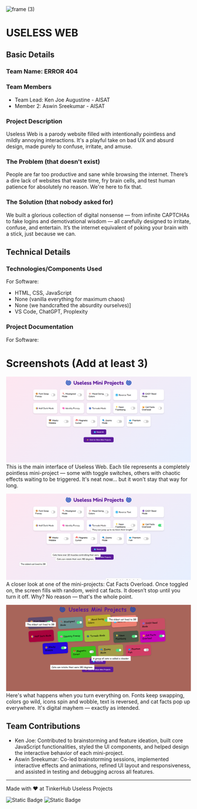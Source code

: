 <img width="3188" height="1202" alt="frame (3)" src="https://github.com/user-attachments/assets/517ad8e9-ad22-457d-9538-a9e62d137cd7" />


# USELESS WEB


## Basic Details
### Team Name: ERROR 404


### Team Members
- Team Lead: Ken Joe Augustine - AISAT
- Member 2: Aswin Sreekumar - AISAT


### Project Description
Useless Web is a parody website filled with intentionally pointless and mildly annoying interactions. It's a playful take on bad UX and absurd design, made purely to confuse, irritate, and amuse.

### The Problem (that doesn't exist)
People are far too productive and sane while browsing the internet. There’s a dire lack of websites that waste time, fry brain cells, and test human patience for absolutely no reason. We're here to fix that.

### The Solution (that nobody asked for)
We built a glorious collection of digital nonsense — from infinite CAPTCHAs to fake logins and demotivational wisdom — all carefully designed to irritate, confuse, and entertain. It’s the internet equivalent of poking your brain with a stick, just because we can.

## Technical Details
### Technologies/Components Used
For Software:
- HTML, CSS, JavaScript
-  None (vanilla everything for maximum chaos)
- None (we handcrafted the absurdity ourselves)]
- VS Code, ChatGPT, Proplexity


### Project Documentation
For Software:

# Screenshots (Add at least 3)
![image alt](https://github.com/ken-joe/useless/blob/efd6460c2e1ea81e3bb41deb3812cc1e7be28f08/Opera%20Snapshot_2025-08-02_221235_ken-joe.github.io.png)
This is the main interface of Useless Web. Each tile represents a completely pointless mini-project — some with toggle switches, others with chaotic effects waiting to be triggered. It's neat now… but it won't stay that way for long.

![image alt](https://github.com/ken-joe/useless/blob/6dfd17278f4d646847fba4518e6ea0270199f085/Opera%20Snapshot_2025-08-02_221650_ken-joe.github.io.png)
A closer look at one of the mini-projects: Cat Facts Overload. Once toggled on, the screen fills with random, weird cat facts. It doesn’t stop until you turn it off. Why? No reason — that's the whole point.

![image alt](https://github.com/ken-joe/useless/blob/af447f3f92d0607a6ba9915137ad83bb9512733c/Opera%20Snapshot_2025-08-02_221547_ken-joe.github.io.png)
Here's what happens when you turn everything on. Fonts keep swapping, colors go wild, icons spin and wobble, text is reversed, and cat facts pop up everywhere. It's digital mayhem — exactly as intended.


## Team Contributions
- Ken Joe: Contributed to brainstorming and feature ideation, built core JavaScript functionalities, styled the UI components, and helped design the interactive behavior of each mini-project.
- Aswin Sreekumar: Co-led brainstorming sessions, implemented interactive effects and animations, refined UI layout and responsiveness, and assisted in testing and debugging across all features.


---
Made with ❤️ at TinkerHub Useless Projects 

![Static Badge](https://img.shields.io/badge/TinkerHub-24?color=%23000000&link=https%3A%2F%2Fwww.tinkerhub.org%2F)
![Static Badge](https://img.shields.io/badge/UselessProjects--25-25?link=https%3A%2F%2Fwww.tinkerhub.org%2Fevents%2FQ2Q1TQKX6Q%2FUseless%2520Projects)


